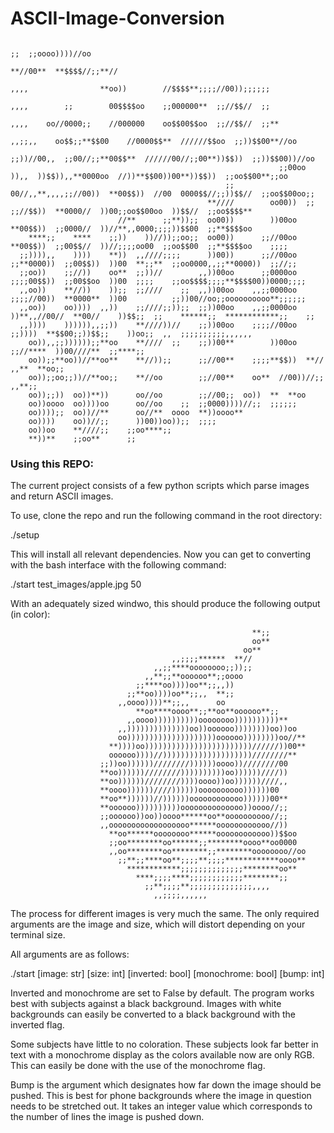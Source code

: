 # ASCII-Image-Conversion                         
                                                                                                                    ;;  ;;oooo))))//oo      
                                                                                                              **//00**  **$$$$//;;**//      
                                                                            ,,,,                **oo))        //$$$$**;;;;//00));;;;;;      
                                                                          ,,,,        ;;        00$$$$oo    ;;000000**  ;;//$$//  ;;        
                                                                          ,,,,    oo//0000;;    //000000    oo$$00$$oo  ;;//$$//  ;;**      
                                                                      ,,;;,,    oo$$;;**$$00    //0000$$**  //////$$oo  ;;))$$00**//oo      
                                                                  ;;))//00,,  ;;00//;;**00$$**  //////00//;;00**))$$))  ;;))$$00))//oo      
                                                                ;;00oo  )),,  ))$$)),,**0000oo  //))**$$00))00**))$$))  ;;oo$$00**;;oo      
                                                    ;;          00//,,**,,,,;;//00))  **00$$))  //00  0000$$//;;))$$//  ;;oo$$00oo;;        
                                                **////        oo00))  ;;    ;;//$$))  **0000//  ))00;;oo$$00oo  ))$$//  ;;oo$$$$**          
                            //**      ;;**));;  oo00))        ))00oo        **00$$))  ;;0000//  ))//**,,0000;;;;))$$00  ;;**$$$$oo          
        ****;;    ****    ;;))    ))//));;oo;;  oo00))      ;;//00oo        **00$$))  ;;00$$//  ))//;;;;oo00  ;;oo$$00  ;;**$$$$oo    ;;;;  
      ;;)))),,    ))))    **))  ,,////;;;;      ))00))      ;;//00oo      ;;**0000))  ;;00$$))  ))00  **;;**  ;;oo0000,,;;**0000))  ;;//;;  
      ;;oo))    ;;//))    oo**  ;;))//        ,,))00oo      ;;0000oo      ;;;;00$$))  ;;00$$oo  ))00  ;;;;    ;;oo$$$$;;;;**$$$$00))0000;;;;
      ,,oo))    **//))    ));;  ;;////    ;;  ,,))00oo    ,,;;0000oo      ;;;;//00))  **0000**  ))00          ;;))00//oo;;oooooooooo**;;;;;;
      ,,oo))    oo))))  ,,))    ;;////;;));;  ;;))00oo    ,,;;0000oo    ))**,,//00//  **00//    ))$$;;  ;;    ******;;  ************;;    ;;
      ,,))))    )))))),,;;))    **////))//    ;;))00oo    ;;;;//00oo  ;;))))  **$$00;;))$$;;    ))oo;;  ,,  ;;;;;;;;;;,,,,,,                
        oo)),,;;))))));;**oo    **////  ;;    ;;))00**        ))00oo  ;;//****  ))00////**  ;;****;;                                        
        oo));;**oo))//**oo**    **//));;      ;;//00**    ;;;;**$$))  **//  ,,**  **oo;;                                                    
        oo));;oo;;))//**oo;;    **//oo        ;;//00**    oo**  //00))//;;    ,,**;;                                                        
        oo));;))  oo))**))      oo//oo        ;;//00;;  oo))  **  **oo                                                                      
        oo))oooo  oo))))oo      oo//oo    ;;  ;;0000))))//;;  ;;;;;;                                                                        
        oo))));;  oo))//**      oo//**  oooo  **))oooo**                                                                                    
        oo))))    oo))//;;      ))00))oo));;  ;;;;                                                                                          
        oo))oo    **////;;    ;;oo****;;                                                                                                    
        **))**    ;;oo**      ;;    
      
      
### Using this REPO:
The current project consists of a few python scripts which parse images and return ASCII images. 

To use, clone the repo and run the following command in the root directory:

./setup

This will install all relevant dependencies. Now you can get to converting with the bash interface with the following command:

./start test_images/apple.jpg 50

With an adequately sized windwo, this should produce the following output (in color):                                                    
                                             
                                                                                    
                                                          **;;                                      
                                                          oo**                                      
                                                        oo**                                        
                                        ,,;;;;******  **//                                          
                                    ,,;;****oooooooo;;));;                                          
                                  ,,**;;**oooooo**;;oooo                                            
                                ;;****oo))))oo**;;,,))                                              
                              ;;**oo))))oo**;;,,  **;;                                              
                            ,,oooo))))**;;,,      oo                                                
                                **oo****oooo**;;**oo**oooooo**;;                                    
                              ,,oooo))))))))))oooooooo))))))))))**                                  
                            ,,))))))))))))))oo))oooooo))))))))oo))oo                                
                            oo))))))))))))))))))))oooooo))))))))oo//**                              
                          **))))oo))))))))))))))))))))))))//////))00**                              
                          oooooo))))//))))))))))))))))))))////////**                                
                        ;;))oo))))))////////))))))oooo))////////00                                  
                        **oo))))))////////))))))))))oo))))))////))                                  
                        **oo))))))////////))))oooo))oo))))))////,,                                  
                        **oooo))))))////))))))oooooooooo))))))00                                    
                        **oo**))))))//))))))oooooooooooo))))))00**                                  
                        **oooooo))))))))))oooooooooooooo))oooo//;;                                  
                        ;;oooooo))oo))oooo******oo**oooooooooo//;;                                  
                        ,,oooooooooooooooooo******oooooooooooo//))                                  
                          **oo******oooooooo******oooooooooooo))$$oo                                
                          ;;oo********oo******;;********oooo**oo0000                                
                          ,,oo********oo********;;********oooooooo//oo                              
                            ;;**;;****oo**;;;;**;;;;************oooo**                              
                              ************;;;;;;;;;;;;;;********oo**                                
                                ****;;;;****;;;;;;;;;;;;********;;                                  
                                  ;;**;;;;**;;;;;;;;;;;;;;,,,,                                      
                                    ,,;;;;,,,,,,         
                                    
                                    
The process for different images is very much the same. The only required arguments are the image and size, which will distort depending on your terminal size.

All arguments are as follows:

./start [image: str] [size: int] [inverted: bool] [monochrome: bool] [bump: int]

Inverted and monochrome are set to False by default. The program works best with subjects against a black background. Images with white backgrounds can easily be converted to a black background with the inverted flag.

Some subjects have little to no coloration. These subjects look far better in text with a monochrome display as the colors available now are only RGB. This can easily be done with the use of the monochrome flag.

Bump is the argument which designates how far down the image should be pushed. This is best for phone backgrounds where the image in question needs to be stretched out. It takes an integer value which corresponds to the number of lines the image is pushed down.
                                                          
